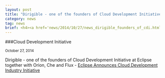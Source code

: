 ```yaml
---
layout: post
title: "Dirigible - one of the founders of Cloud Development Initiative at Eclipse together with Orion, Che and Flux"
category: news
tag: news
brief: <h4><a href='news/2014/10/27/news_dirigible_founders_of_cdi.html'>Cloud Development Initiative</a></h4> <sub class="post-info">October 27, 2014</sub></br> Dirigible - one of the founders of Cloud Development Initiative at Eclipse together with Orion, Che and Flux...<br>
---
```


###Cloud Development Initiative

<sub class="post-info">October 27, 2014</sub>

Dirigible - one of the founders of Cloud Development Initiative at Eclipse together with Orion, Che and Flux - 
[Eclipse Announces Cloud Development Industry Initiative](https://www.eclipse.org/org/press-release/20141027_cloud_initiative.php)
